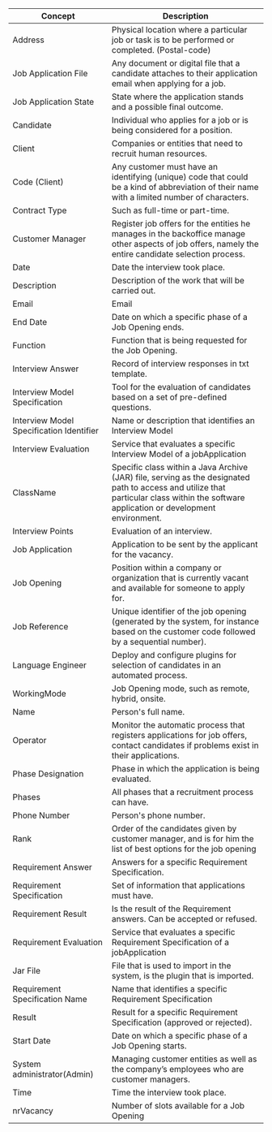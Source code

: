 | Concept                                  | Description                                                                                                                                                                             |
|------------------------------------------|-----------------------------------------------------------------------------------------------------------------------------------------------------------------------------------------|
| Address                                  | Physical location where a particular job or task is to be performed or completed. (Postal-code)                                                                                         |
| Job Application File                     | Any document or digital file that a candidate attaches to their application email when applying for a job.                                                                              |
| Job Application State                    | State where the application stands and a possible final outcome.                                                                                                                        |
| Candidate                                | Individual who applies for a job or is being considered for a position.                                                                                                                 |
| Client                                   | Companies or entities that need to recruit human resources.                                                                                                                             |
| Code (Client)                            | Any customer must have an identifying (unique) code that could be a kind of abbreviation of their name with a limited number of characters.                                             |
| Contract Type                            | Such as full-time or part-time.                                                                                                                                                         |
| Customer Manager                         | Register job offers for the entities he manages in the backoffice manage other aspects of job offers, namely the entire candidate selection process.                                    |
| Date                                     | Date the interview took place.                                                                                                                                                          |
| Description                              | Description of the work that will be carried out.                                                                                                                                       |
| Email                                    | Email                                                                                                                                                                                   |
| End Date                                 | Date on which a specific phase of a Job Opening ends.                                                                                                                                   |
| Function                                 | Function that is being requested for the Job Opening.                                                                                                                                   |
| Interview Answer                         | Record of interview responses in txt template.                                                                                                                                          |
| Interview Model Specification            | Tool for the evaluation of candidates based on a set of pre-defined questions.                                                                                                          |
| Interview Model Specification Identifier | Name or description that identifies an Interview Model                                                                                                                                  |
| Interview Evaluation                     | Service that evaluates a specific Interview Model of a jobApplication                                                                                                                   |
| ClassName                                | Specific class within a Java Archive (JAR) file, serving as the designated path to access and utilize that particular class within the software application or development environment. |
| Interview Points                         | Evaluation of an interview.                                                                                                                                                             |
| Job Application                          | Application to be sent by the applicant for the vacancy.                                                                                                                                |
| Job Opening                              | Position within a company or organization that is currently vacant and available for someone to apply for.                                                                              |
| Job Reference                            | Unique identifier of the job opening (generated by the system, for instance based on the customer code followed by a sequential number).                                                |
| Language Engineer                        | Deploy and configure plugins for selection of candidates in an automated process.                                                                                                       |
| WorkingMode                              | Job Opening mode, such as remote, hybrid, onsite.                                                                                                                                       |
| Name                                     | Person's full name.                                                                                                                                                                     |
| Operator                                 | Monitor the automatic process that registers applications for job offers, contact candidates if problems exist in their applications.                                                   |
| Phase Designation                        | Phase in which the application is being evaluated.                                                                                                                                      |
| Phases                                   | All phases that a recruitment process can have.                                                                                                                                         |
| Phone Number                             | Person's phone number.                                                                                                                                                                  |
| Rank                                     | Order of the candidates given by customer manager, and is for him the list of best options for the job opening                                                                          |
| Requirement Answer                       | Answers for a specific Requirement Specification.                                                                                                                                       |
| Requirement Specification                | Set of information that applications must have.                                                                                                                                         |
| Requirement Result                       | Is the result of the Requirement answers. Can be accepted or refused.                                                                                                                   |
| Requirement Evaluation                   | Service that evaluates a specific Requirement Specification of a jobApplication                                                                                                         |
| Jar File                                 | File that is used to import in the system, is the plugin that is imported.                                                                                                              |
| Requirement Specification Name           | Name that identifies a specific Requirement Specification                                                                                                                               |
| Result                                   | Result for a specific Requirement Specification (approved or rejected).                                                                                                                 |
| Start Date                               | Date on which a specific phase of a Job Opening starts.                                                                                                                                 |
| System administrator(Admin)              | Managing customer entities as well as the company’s employees who are customer managers.                                                                                                |
| Time                                     | Time the interview took place.                                                                                                                                                          |
| nrVacancy                                | Number of slots available for a Job Opening                                                                                                                                             |
